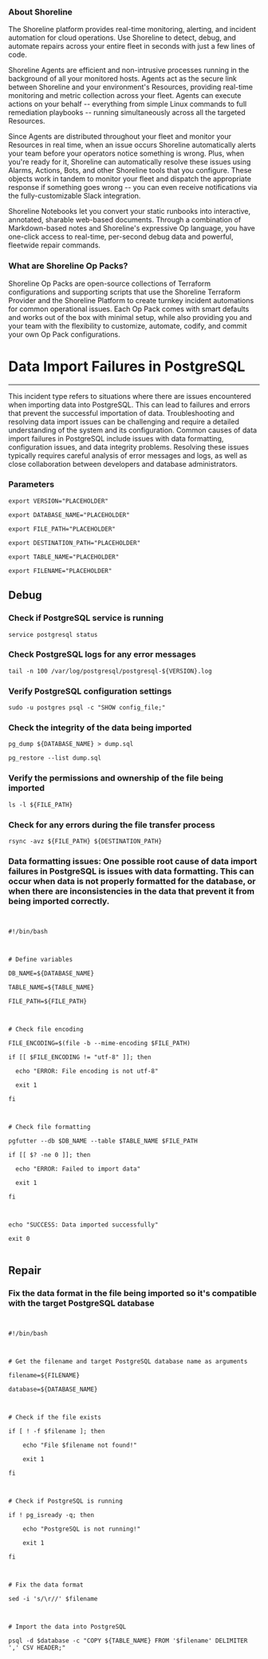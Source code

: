 
### About Shoreline
The Shoreline platform provides real-time monitoring, alerting, and incident automation for cloud operations. Use Shoreline to detect, debug, and automate repairs across your entire fleet in seconds with just a few lines of code.

Shoreline Agents are efficient and non-intrusive processes running in the background of all your monitored hosts. Agents act as the secure link between Shoreline and your environment's Resources, providing real-time monitoring and metric collection across your fleet. Agents can execute actions on your behalf -- everything from simple Linux commands to full remediation playbooks -- running simultaneously across all the targeted Resources.

Since Agents are distributed throughout your fleet and monitor your Resources in real time, when an issue occurs Shoreline automatically alerts your team before your operators notice something is wrong. Plus, when you're ready for it, Shoreline can automatically resolve these issues using Alarms, Actions, Bots, and other Shoreline tools that you configure. These objects work in tandem to monitor your fleet and dispatch the appropriate response if something goes wrong -- you can even receive notifications via the fully-customizable Slack integration.

Shoreline Notebooks let you convert your static runbooks into interactive, annotated, sharable web-based documents. Through a combination of Markdown-based notes and Shoreline's expressive Op language, you have one-click access to real-time, per-second debug data and powerful, fleetwide repair commands.

### What are Shoreline Op Packs?
Shoreline Op Packs are open-source collections of Terraform configurations and supporting scripts that use the Shoreline Terraform Provider and the Shoreline Platform to create turnkey incident automations for common operational issues. Each Op Pack comes with smart defaults and works out of the box with minimal setup, while also providing you and your team with the flexibility to customize, automate, codify, and commit your own Op Pack configurations.

# Data Import Failures in PostgreSQL
---

This incident type refers to situations where there are issues encountered when importing data into PostgreSQL. This can lead to failures and errors that prevent the successful importation of data. Troubleshooting and resolving data import issues can be challenging and require a detailed understanding of the system and its configuration. Common causes of data import failures in PostgreSQL include issues with data formatting, configuration issues, and data integrity problems. Resolving these issues typically requires careful analysis of error messages and logs, as well as close collaboration between developers and database administrators.

### Parameters
```shell
export VERSION="PLACEHOLDER"

export DATABASE_NAME="PLACEHOLDER"

export FILE_PATH="PLACEHOLDER"

export DESTINATION_PATH="PLACEHOLDER"

export TABLE_NAME="PLACEHOLDER"

export FILENAME="PLACEHOLDER"
```

## Debug

### Check if PostgreSQL service is running
```shell
service postgresql status
```

### Check PostgreSQL logs for any error messages
```shell
tail -n 100 /var/log/postgresql/postgresql-${VERSION}.log
```

### Verify PostgreSQL configuration settings
```shell
sudo -u postgres psql -c "SHOW config_file;"
```

### Check the integrity of the data being imported
```shell
pg_dump ${DATABASE_NAME} > dump.sql

pg_restore --list dump.sql
```

### Verify the permissions and ownership of the file being imported
```shell
ls -l ${FILE_PATH}
```

### Check for any errors during the file transfer process
```shell
rsync -avz ${FILE_PATH} ${DESTINATION_PATH}
```

### Data formatting issues: One possible root cause of data import failures in PostgreSQL is issues with data formatting. This can occur when data is not properly formatted for the database, or when there are inconsistencies in the data that prevent it from being imported correctly.
```shell


#!/bin/bash



# Define variables

DB_NAME=${DATABASE_NAME}

TABLE_NAME=${TABLE_NAME}

FILE_PATH=${FILE_PATH}



# Check file encoding

FILE_ENCODING=$(file -b --mime-encoding $FILE_PATH)

if [[ $FILE_ENCODING != "utf-8" ]]; then

  echo "ERROR: File encoding is not utf-8"

  exit 1

fi



# Check file formatting

pgfutter --db $DB_NAME --table $TABLE_NAME $FILE_PATH

if [[ $? -ne 0 ]]; then

  echo "ERROR: Failed to import data"

  exit 1

fi



echo "SUCCESS: Data imported successfully"

exit 0


```

## Repair

### Fix the data format in the file being imported so it's compatible with the target PostgreSQL database
```shell


#!/bin/bash



# Get the filename and target PostgreSQL database name as arguments

filename=${FILENAME}

database=${DATABASE_NAME}



# Check if the file exists

if [ ! -f $filename ]; then

    echo "File $filename not found!"

    exit 1

fi



# Check if PostgreSQL is running

if ! pg_isready -q; then

    echo "PostgreSQL is not running!"

    exit 1

fi



# Fix the data format

sed -i 's/\r//' $filename



# Import the data into PostgreSQL

psql -d $database -c "COPY ${TABLE_NAME} FROM '$filename' DELIMITER ',' CSV HEADER;"


```